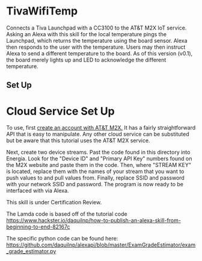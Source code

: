 # TivaWifiTemp
Connects a Tiva Launchpad with a CC3100 to the AT&amp;T M2X IoT service. Asking an Alexa with this skill for the local temperature pings the Launchpad, which returns the temperature using the board sensor. Alexa then responds to the user with the temperature. Users may then instruct Alexa to send a different temperature to the board. As of this version (v0.1), the board merely lights up and LED to acknowledge the different temperature.

## Set Up
# Cloud Service Set Up
To use, first [create an account with AT&T M2X.](https://m2x.att.com/) It has a fairly straightforward API that is easy to manipulate. Any other cloud service can be substituted but be aware that this tutorial uses the AT&T M2X service. 

Next, create two device streams. Past the code found in this directory into Energia. Look for the "Device ID" and "Primary API Key" numbers found on the M2X website and paste them in the code. Then, where "STREAM KEY" is located, replace them with the names of your stream that you want to push values to and pull values from. Finally, replace SSID and password with your network SSID and password. The program is now ready to be interfaced with via Alexa.

This skill is under Certification Review.

The Lamda code is based off of the tutorial code https://www.hackster.io/daquilnp/how-to-publish-an-alexa-skill-from-beginning-to-end-82167c

The specific python code can be found here: https://github.com/daquilnp/alexapi/blob/master/ExamGradeEstimator/exam_grade_estimator.py
